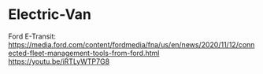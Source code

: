 # Electric-Van
Ford E-Transit: https://media.ford.com/content/fordmedia/fna/us/en/news/2020/11/12/connected-fleet-management-tools-from-ford.html https://youtu.be/iRTLyWTP7G8
